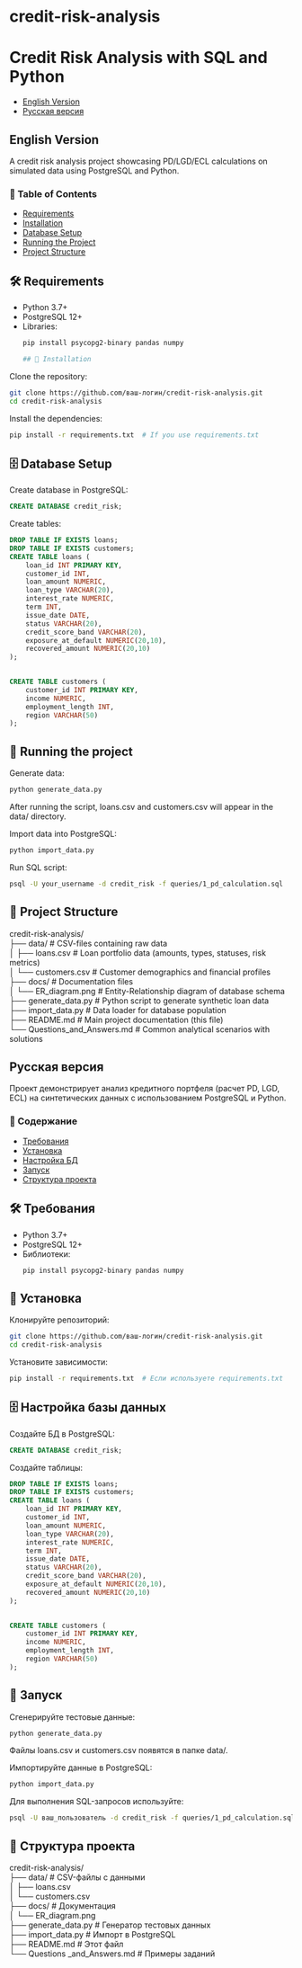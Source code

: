 # credit-risk-analysis
# Credit Risk Analysis with SQL and Python
- [English Version](#english-version)
- [Русская версия](#russian-version)

<a id="english-version"></a>
## English Version
A credit risk analysis project showcasing PD/LGD/ECL calculations on simulated data using PostgreSQL and Python.

### 📌 Table of Contents
- [Requirements](#-requirements)
- [Installation](#-installation)
- [Database Setup](#-database-setup)
- [Running the Project](#-running-the-project)
- [Project Structure](#-project-structure)


## 🛠 Requirements
- Python 3.7+
- PostgreSQL 12+
- Libraries:
  ```bash
  pip install psycopg2-binary pandas numpy

  ## 🔧 Installation
Clone the repository:

```bash
git clone https://github.com/ваш-логин/credit-risk-analysis.git
cd credit-risk-analysis
```

Install the dependencies:

```bash
pip install -r requirements.txt  # If you use requirements.txt
```

## 🗄 Database Setup

Create database in PostgreSQL:

```sql
CREATE DATABASE credit_risk;
```

Create tables:

```sql
DROP TABLE IF EXISTS loans;
DROP TABLE IF EXISTS customers;
CREATE TABLE loans (
    loan_id INT PRIMARY KEY,
    customer_id INT,
    loan_amount NUMERIC,
    loan_type VARCHAR(20),
    interest_rate NUMERIC,
    term INT,
	issue_date DATE,
    status VARCHAR(20),
	credit_score_band VARCHAR(20),
	exposure_at_default NUMERIC(20,10),
    recovered_amount NUMERIC(20,10)
);
  

CREATE TABLE customers (
    customer_id INT PRIMARY KEY,
    income NUMERIC,
    employment_length INT,
    region VARCHAR(50)
);
```
## 🚀 Running the project

Generate data:

```bash
python generate_data.py
```
After running the script, loans.csv and customers.csv will appear in the data/ directory.

Import data into PostgreSQL:

```bash
python import_data.py
```
Run SQL script:

```bash
psql -U your_username -d credit_risk -f queries/1_pd_calculation.sql
```

## 📂 Project Structure

credit-risk-analysis/ \
├── data/                                      # CSV-files containing raw data \
│   ├── loans.csv                              # Loan portfolio data (amounts, types, statuses, risk metrics) \
│   └── customers.csv                          # Customer demographics and financial profiles \
├── docs/                                      # Documentation files \
│   └── ER_diagram.png                         # Entity-Relationship diagram of database schema \
├── generate_data.py                           # Python script to generate synthetic loan data \
├── import_data.py                             # Data loader for database population \
├── README.md                                  # Main project documentation (this file) \
└── Questions_and_Answers.md                   # Common analytical scenarios with solutions

<a id="russian-version"></a>
## Русская версия
Проект демонстрирует анализ кредитного портфеля (расчет PD, LGD, ECL) на синтетических данных с использованием PostgreSQL и Python.

### 📌 Содержание
- [Требования](#-требования)
- [Установка](#-установка)
- [Настройка БД](#-настройка-базы-данных)
- [Запуск](#-запуск)
- [Структура проекта](#-структура-проекта)
  
## 🛠 Требования
- Python 3.7+
- PostgreSQL 12+
- Библиотеки:
  ```bash
  pip install psycopg2-binary pandas numpy


## 🔧 Установка
Клонируйте репозиторий:

```bash
git clone https://github.com/ваш-логин/credit-risk-analysis.git
cd credit-risk-analysis
```

Установите зависимости:

```bash
pip install -r requirements.txt  # Если используете requirements.txt
```

## 🗄 Настройка базы данных

Создайте БД в PostgreSQL:

```sql
CREATE DATABASE credit_risk;
```

Создайте таблицы:

```sql
DROP TABLE IF EXISTS loans;
DROP TABLE IF EXISTS customers;
CREATE TABLE loans (
    loan_id INT PRIMARY KEY,
    customer_id INT,
    loan_amount NUMERIC,
    loan_type VARCHAR(20),
    interest_rate NUMERIC,
    term INT,
	issue_date DATE,
    status VARCHAR(20),
	credit_score_band VARCHAR(20),
	exposure_at_default NUMERIC(20,10),
    recovered_amount NUMERIC(20,10)
);
  

CREATE TABLE customers (
    customer_id INT PRIMARY KEY,
    income NUMERIC,
    employment_length INT,
    region VARCHAR(50)
);
```
## 🚀 Запуск

Сгенерируйте тестовые данные:

```bash
python generate_data.py
```
Файлы loans.csv и customers.csv появятся в папке data/.

Импортируйте данные в PostgreSQL:

```bash
python import_data.py
```
Для выполнения SQL-запросов используйте:

```bash
psql -U ваш_пользователь -d credit_risk -f queries/1_pd_calculation.sql
```
## 📂 Структура проекта

credit-risk-analysis/ \
├── data/                  	 # CSV-файлы с данными \
│   ├── loans.csv \
│   └── customers.csv \
├── docs/                 	 # Документация \
│   └── ER_diagram.png \
├── generate_data.py      	 # Генератор тестовых данных \
├── import_data.py        	 # Импорт в PostgreSQL \
├── README.md              	 # Этот файл \
└── Questions _and_Answers.md	 # Примеры заданий
